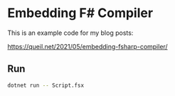 # Embedding F# Compiler

This is an example code for my blog posts:

https://queil.net/2021/05/embedding-fsharp-compiler/

## Run

```sh
dotnet run -- Script.fsx
```